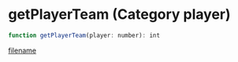 # getPlayerTeam (Category player)

```js
function getPlayerTeam(player: number): int
```

[filename](getPlayerTeam_m.md ':include')